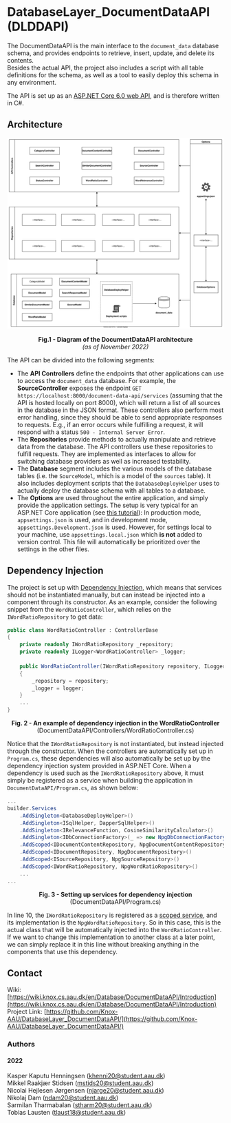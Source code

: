 # DatabaseLayer_DocumentDataAPI (DLDDAPI)
<!-- DESCRIPTION -->
The DocumentDataAPI is the main interface to the `document_data` database schema, and provides endpoints to retrieve,
insert, update, and delete its contents. \
Besides the actual API, the project also includes a script with all table
definitions for the schema, as well as a tool to easily deploy this schema in any environment.

The API is set up as an [ASP.NET Core 6.0 web API](https://learn.microsoft.com/en-us/aspnet/core/tutorials/first-web-api?view=aspnetcore-6.0&tabs=visual-studio), and is therefore written in C#.

## Architecture

![Architecture Diagram](./.github/images/architecture.svg)
<p style="text-align: center;"><b>Fig.1 - Diagram of the DocumentDataAPI architecture</b><br><i>(as of November 2022)</i></p>

The API can be divided into the following segments:

- The **API Controllers** define the endpoints that other applications can use to access the `document_data` database. For example, the **SourceController** exposes the endpoint `GET https://localhost:8000/document-data-api/services` (assuming that the API is hosted locally on port 8000), 
which will return a list of all sources in the database in the JSON format. These controllers also perform most error handling, since they should be able to send appropriate responses to requests. E.g., if an error occurs while fulfilling a request, it will respond with a status `500 - Internal Server Error`.
- The **Repositories** provide methods to actually manipulate and retrieve data from the database. The API controllers use these repositories to fulfill requests. They are implemented as interfaces to allow for switching database providers as well as increased testability.
- The **Database** segment includes the various models of the database tables (i.e. the `SourceModel`, which is a model of the `sources` table). It also includes deployment scripts that the `DatabaseDeployHelper` uses to actually deploy the database schema with all tables to a database.
- The **Options** are used throughout the entire application, and simply provide the application settings. The setup is very typical for an ASP.NET Core application (see [this tutorial](https://learn.microsoft.com/en-us/aspnet/core/fundamentals/configuration/?view=aspnetcore-6.0)): In production mode, 
`appsettings.json` is used, and in development mode, `appsettings.Development.json` is used. However, for settings local to your machine, use `appsettings.local.json` which **is not** added to version control. This file will automatically be prioritized over the settings in the other files.

## Dependency Injection
The project is set up with [Dependency Injection](https://learn.microsoft.com/en-us/aspnet/core/fundamentals/dependency-injection?view=aspnetcore-6.0), which means that services should not be instantiated manually, but can instead be injected into a component through its constructor. As an example, 
consider the following snippet from the `WordRatioController`, which relies on the `IWordRatioRepository` to get data:
``` csharp
public class WordRatioController : ControllerBase
{
    private readonly IWordRatioRepository _repository;
    private readonly ILogger<WordRatioController> _logger;

    public WordRatioController(IWordRatioRepository repository, ILogger<WordRatioController> logger)
    {
        _repository = repository;
        _logger = logger;
    }
    ...
}
```
<p style="text-align: center;"><b>Fig. 2 - An example of dependency injection in the WordRatioController</b><br>(DocumentDataAPI/Controllers/WordRatioController.cs)</p>

Notice that the `IWordRatioRepository` is not instantiated, but instead injected through the constructor. When the controllers are automatically set up in `Program.cs`, 
these dependencies will also automatically be set up by the dependency injection system provided in ASP.NET Core. 
When a dependency is used such as the `IWordRatioRepository` above, it must simply be registered as a service when building the application in `DocumentDataAPI/Program.cs`, as shown below:

``` csharp
...
builder.Services
    .AddSingleton<DatabaseDeployHelper>()
    .AddSingleton<ISqlHelper, DapperSqlHelper>()
    .AddSingleton<IRelevanceFunction, CosineSimilarityCalculator>()
    .AddSingleton<IDbConnectionFactory>(_ => new NpgDbConnectionFactory(databaseOptions.ConnectionString))
    .AddScoped<IDocumentContentRepository, NpgDocumentContentRepository>()
    .AddScoped<IDocumentRepository, NpgDocumentRepository>()
    .AddScoped<ISourceRepository, NpgSourceRepository>()
    .AddScoped<IWordRatioRepository, NpgWordRatioRepository>()
    ...
...
```
<p style="text-align: center;"><b>Fig. 3 - Setting up services for dependency injection</b><br>(DocumentDataAPI/Program.cs)</p>

In line 10, the `IWordRatioRepository` is registered as a [scoped service](https://learn.microsoft.com/en-us/aspnet/core/fundamentals/dependency-injection?view=aspnetcore-6.0#service-lifetimes), and its implementation is the `NpgWordRatioRepository`. So in this case, 
this is the actual class that will be automatically injected into the `WordRatioController`. If we want to change this implementation to another class at a later point, we can simply replace it in this line without breaking anything in the components that use this dependency.

<!-- CONTACT -->
## Contact

Wiki: [https://wiki.knox.cs.aau.dk/en/Database/DocumentDataAPI/Introduction](https://wiki.knox.cs.aau.dk/en/Database/DocumentDataAPI/Introduction) \
Project Link: [https://github.com/Knox-AAU/DatabaseLayer_DocumentDataAPI/](https://github.com/Knox-AAU/DatabaseLayer_DocumentDataAPI/)

<!-- AUTHORS -->
### Authors
#### 2022
Kasper Kaputu Henningsen (khenni20@student.aau.dk) \
Mikkel Raakjær Stidsen (mstids20@student.aau.dk) \
Nicolai Hejlesen Jørgensen (njarge20@student.aau.dk) \
Nikolaj Dam (ndam20@student.aau.dk) \
Sarmilan Tharmabalan (stharm20@student.aau.dk) \
Tobias Lausten (tlaust18@student.aau.dk)